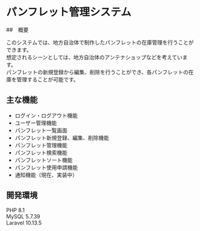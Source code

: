 # パンフレット管理システム
##　概要　

このシステムでは、地方自治体で制作したパンフレットの在庫管理を行うことができます。  
想定されるシーンとしては、地方自治体のアンテナショップなどを考えています。  
パンフレットの新規登録から編集、削除を行うことができ、各パンフレットの在庫を管理することが可能です。  

## 主な機能
* ログイン・ログアウト機能
* ユーザー管理機能
* パンフレット一覧画面
* パンフレット新規登録、編集、削除機能
* パンフレット管理機能
* パンフレット検索機能
* パンフレットソート機能
* パンフレット使用申請機能
* 通知機能（現在、実装中）

## 開発環境

PHP 8.1  
MySQL 5.7.39  
Laravel 10.13.5  
